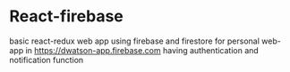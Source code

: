 # React-firebase
basic react-redux web app using firebase and firestore
for personal web-app in https://dwatson-app.firebase.com
having authentication and notification function
